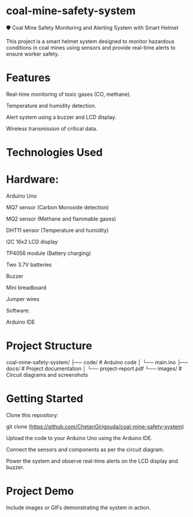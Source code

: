 # coal-mine-safety-system
🛡️ Coal Mine Safety Monitoring and Alerting System with Smart Helmet

This project is a smart helmet system designed to monitor hazardous conditions in coal mines using sensors and provide real-time alerts to ensure worker safety.

# Features

Real-time monitoring of toxic gases (CO, methane).

Temperature and humidity detection.

Alert system using a buzzer and LCD display.

Wireless transmission of critical data.

# Technologies Used

# Hardware:

Arduino Uno

MQ7 sensor (Carbon Monoxide detection)

MQ2 sensor (Methane and flammable gases)

DHT11 sensor (Temperature and humidity)

I2C 16x2 LCD display

TP4056 module (Battery charging)

Two 3.7V batteries

Buzzer

Mini breadboard

Jumper wires

Software:

Arduino IDE

# Project Structure

coal-mine-safety-system/
├── code/                 # Arduino code
│    └── main.ino
├── docs/                 # Project documentation
│    └── project-report.pdf
└── images/               # Circuit diagrams and screenshots

# Getting Started

Clone this repository:

git clone (https://github.com/ChetanGirigouda/coal-mine-safety-system)

Upload the code to your Arduino Uno using the Arduino IDE.

Connect the sensors and components as per the circuit diagram.

Power the system and observe real-time alerts on the LCD display and buzzer.

# Project Demo

Include images or GIFs demonstrating the system in action.

